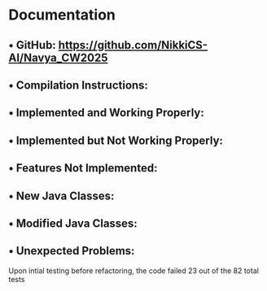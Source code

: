 # Documentation
## • GitHub: https://github.com/NikkiCS-AI/Navya_CW2025

## • Compilation Instructions:  
  
## • Implemented and Working Properly:
  
## • Implemented but Not Working Properly: 
  
## • Features Not Implemented:
  
## • New Java Classes: 
  
## • Modified Java Classes: 
  
## • Unexpected Problems: 
  Upon intial testing before refactoring, the code failed 23 out of the 82 total tests 
